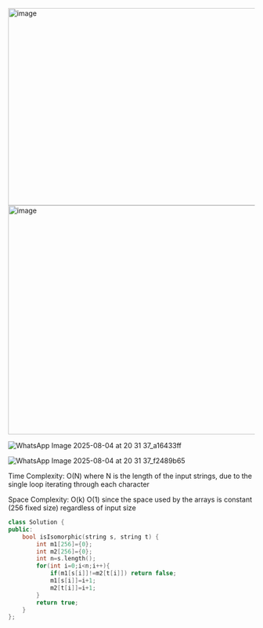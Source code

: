 <img width="1022" height="402" alt="image" src="https://github.com/user-attachments/assets/cc695448-255e-4443-95fe-397fa632a896" />

<img width="1008" height="467" alt="image" src="https://github.com/user-attachments/assets/60e3bff8-8f02-470b-84af-061f2414933f" />

![WhatsApp Image 2025-08-04 at 20 31 37_a16433ff](https://github.com/user-attachments/assets/8954ba2b-1440-4013-b70d-59579eca9826)


![WhatsApp Image 2025-08-04 at 20 31 37_f2489b65](https://github.com/user-attachments/assets/0b711393-6cc1-48c6-bde8-123d08331556)


Time Complexity: O(N) where N is the length of the input strings, due to the single loop iterating through each character

Space Complexity: O(k) O(1) since the space used by the arrays is constant (256 fixed size) regardless of input size


```cpp
class Solution {
public:
    bool isIsomorphic(string s, string t) {
        int m1[256]={0};
        int m2[256]={0};
        int n=s.length();
        for(int i=0;i<n;i++){
            if(m1[s[i]]!=m2[t[i]]) return false;
            m1[s[i]]=i+1;
            m2[t[i]]=i+1;
        }
        return true;
    }
};
